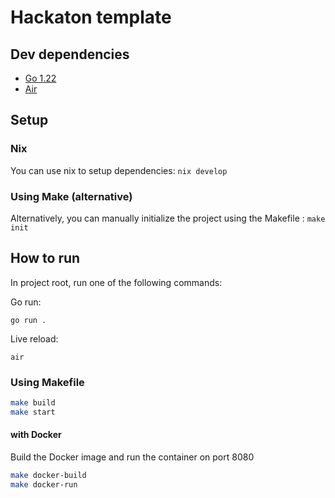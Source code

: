 # Hackaton template

## Dev dependencies

- [Go 1.22](https://go.dev/doc/install)
- [Air](https://github.com/cosmtrek/air)

## Setup

### Nix

You can use nix to setup dependencies: `nix develop`

### Using Make (alternative)

Alternatively, you can manually initialize the project using the Makefile : `make init`

## How to run

In project root, run one of the following commands:

Go run:

`go run .`

Live reload:

`air`

### Using Makefile

```bash
make build
make start
```

#### with Docker

 Build the Docker image and run the container on port 8080

```bash
make docker-build
make docker-run
```
